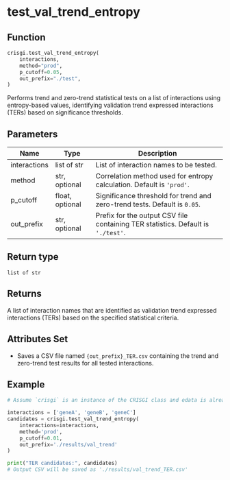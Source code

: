 # test_val_trend_entropy

## Function

```python
crisgi.test_val_trend_entropy(
    interactions,
    method="prod",
    p_cutoff=0.05,
    out_prefix="./test",
)
```

Performs trend and zero-trend statistical tests on a list of interactions using entropy-based values, identifying validation trend expressed interactions (TERs) based on significance thresholds.

## Parameters

| Name         | Type            | Description                                                                                  |
|--------------|-----------------|----------------------------------------------------------------------------------------------|
| interactions | list of str     | List of interaction names to be tested.                                                      |
| method       | str, optional   | Correlation method used for entropy calculation. Default is `'prod'`.                        |
| p_cutoff     | float, optional | Significance threshold for trend and zero-trend tests. Default is `0.05`.                    |
| out_prefix   | str, optional   | Prefix for the output CSV file containing TER statistics. Default is `'./test'`.             |

## Return type

`list of str`

## Returns

A list of interaction names that are identified as validation trend expressed interactions (TERs) based on the specified statistical criteria.

## Attributes Set

- Saves a CSV file named `{out_prefix}_TER.csv` containing the trend and zero-trend test results for all tested interactions.

## Example

```python
# Assume `crisgi` is an instance of the CRISGI class and edata is already set up.

interactions = ['geneA', 'geneB', 'geneC']
candidates = crisgi.test_val_trend_entropy(
    interactions=interactions,
    method='prod',
    p_cutoff=0.01,
    out_prefix='./results/val_trend'
)

print("TER candidates:", candidates)
# Output CSV will be saved as './results/val_trend_TER.csv'
```

